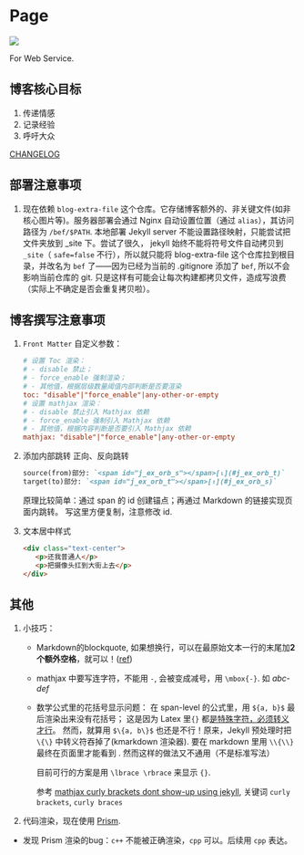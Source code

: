 # Page

[![](https://img.shields.io/badge/blog-servering-green.svg)](https://blog.fseasy.top)

For Web Service. 

## 博客核心目标

1. 传递情感
2. 记录经验
3. 呼吁大众

[CHANGELOG](CHANGELOG.md)

## 部署注意事项

1. 现在依赖 `blog-extra-file` 这个仓库。它存储博客额外的、非关键文件(如非核心图片等)。服务器部署会通过 Nginx 自动设置位置（通过 `alias`），其访问路径为 `/bef/$PATH`. 本地部署 Jekyll server 不能设置路径映射，只能尝试把文件夹放到 _site 下。尝试了很久， jekyll 始终不能将符号文件自动拷贝到 `_site`（ `safe=false` 不行），所以就只能将 blog-extra-file 这个仓库拉到根目录，并改名为 `bef` 了——因为已经为当前的 .gitignore 添加了 `bef`, 所以不会影响当前仓库的 git. 只是这样有可能会让每次构建都拷贝文件，造成写浪费（实际上不确定是否会重复拷贝啦）。

## 博客撰写注意事项

1. `Front Matter` 自定义参数：

   ```ini
   # 设置 Toc 渲染：
   # - disable 禁止； 
   # - force_enable 强制渲染； 
   # - 其他值，根据层级数量阈值内部判断是否要渲染
   toc: "disable"|"force_enable"|any-other-or-empty
   # 设置 mathjax 渲染：
   # - disable 禁止引入 Mathjax 依赖
   # - force_enable 强制引入 Mathjax 依赖
   # - 其他值，根据内容判断是否要引入 Mathjax 依赖
   mathjax: "disable"|"force_enable"|any-other-or-empty
   ```

2. 添加内部跳转
   正向、反向跳转
   
   ```markdown
   source(from)部分: `<span id="j_ex_orb_s"></span>[⇂](#j_ex_orb_t)`
   target(to)部分: `<span id="j_ex_orb_t"></span>[↾](#j_ex_orb_s)`
   ```

   原理比较简单：通过 span 的 id 创建锚点；再通过 Markdown 的链接实现页面内跳转。
   写这里方便复制，注意修改 id.

3. 文本居中样式

   ```html
   <div class="text-center">
      <p>还我普通人</p>
      <p>把摄像头扛到大街上去</p>
   </div>
   ```


## 其他

1. 小技巧：
   
   - Markdown的blockquote, 如果想换行，可以在最原始文本一行的末尾加**2个额外空格**，就可以！([ref](https://stackoverflow.com/questions/26991997/multiple-line-quote-in-markdown))

   - mathjax 中要写连字符，不能用 `-`, 会被变成减号，用 `\mbox{-}`. 如 $abc\mbox{-}def$

   - 数学公式里的花括号显示问题： 在 span-level 的公式里，用 `${a, b}$` 最后渲染出来没有花括号；
     这是因为 Latex 里`{}` 都[是特殊字符，必须转义才行][curly_braces_tex]。
     然而，就算用 `$\{a, b\}$` 也还是不行！原来，Jekyll 预处理时把 `\{\}` 中转义符吞掉了(kmarkdown 渲染器). 要在 markdown 里用 `\\{\\}` 最终在页面里才能看到 ${}$. 然而这样的做法又不通用（不是标准写法）

     目前可行的方案是用 `\lbrace \rbrace` 来显示 `{}`.

     参考 [mathjax curly brackets dont show-up using jekyll][curly_braces_jekyll], 关键词 `curly brackets`, `curly braces`

2. 代码渲染，现在使用 [Prism](https://prismjs.com/). 
  
  - 发现 Prism 渲染的bug：`c++` 不能被正确渲染，`cpp` 可以。后续用 `cpp` 表达。


[curly_braces_tex]: https://tex.stackexchange.com/questions/123050/quick-question-about-curly-braces-not-showing-up

[curly_braces_jekyll]: https://stackoverflow.com/questions/41312777/mathjax-curly-brackets-dont-show-up-using-jekyll